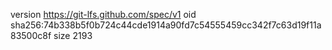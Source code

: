 version https://git-lfs.github.com/spec/v1
oid sha256:74b338b5f0b724c44cde1914a90fd7c54555459cc342f7c63d19f11a83500c8f
size 2193
